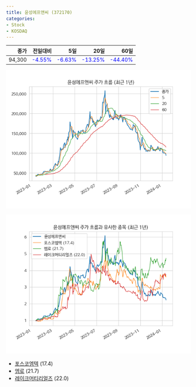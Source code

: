 ```yaml
---
title: 윤성에프앤씨 (372170)
categories:
- Stock
- KOSDAQ
---
```


|종가|전일대비|5일|20일|60일|
|---:|-------:|--:|---:|---:|
|94,300|<span style="color: blue">-4.55%</span>|<span style="color: blue">-6.63%</span>|<span style="color: blue">-13.25%</span>|<span style="color: blue">-44.40%</span>|


<!-- more -->

![372170](/assets/images/stock/372170.png)

![372170](/assets/images/stock/372170_sim.png)

- [포스코엠텍](/009520/) (17.4)
- [엠로](/058970/) (21.7)
- [레이크머티리얼즈](/281740/) (22.0)